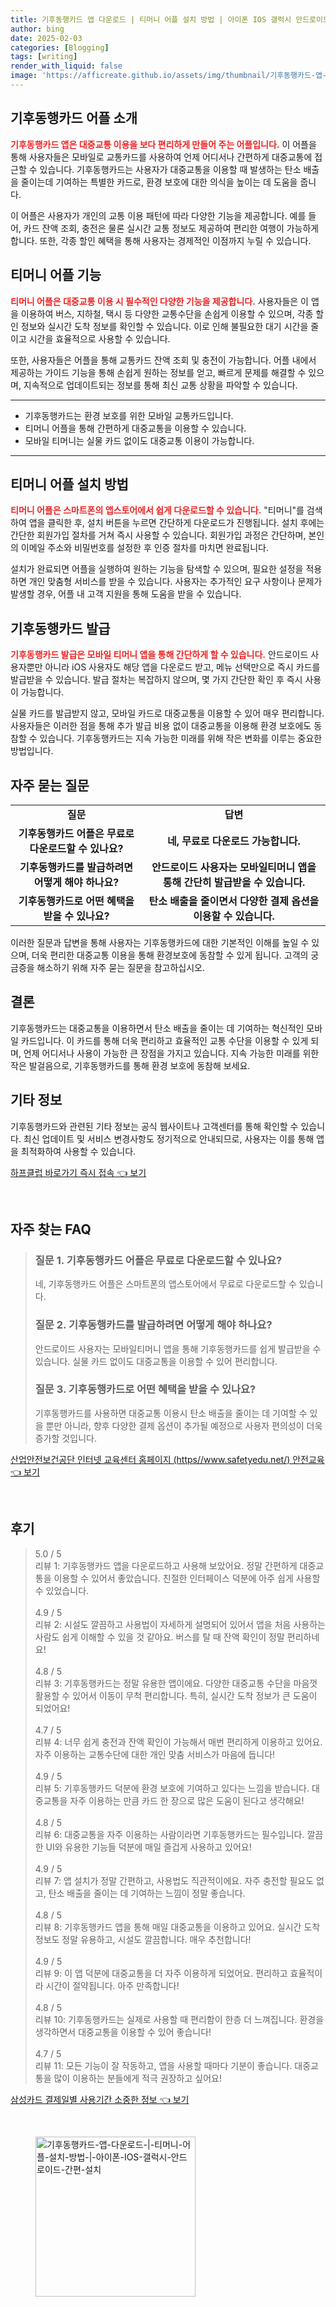 ```yaml
---
title: 기후동행카드 앱 다운로드 | 티머니 어플 설치 방법 | 아이폰 IOS 갤럭시 안드로이드 간편 설치
author: bing
date: 2025-02-03
categories: [Blogging]
tags: [writing]
render_with_liquid: false
image: 'https://afficreate.github.io/assets/img/thumbnail/기후동행카드-앱-다운로드-|-티머니-어플-설치-방법-|-아이폰-IOS-갤럭시-안드로이드-간편-설치.webp'
---
```



<h2 id='기후동행카드_어플_소개'>기후동행카드 어플 소개</h2>

<p><b><span style="color: #ee2323;">기후동행카드 앱은 대중교통 이용을 보다 편리하게 만들어 주는 어플입니다.</span></b> 이 어플을 통해 사용자들은 모바일로 교통카드를 사용하여 언제 어디서나 간편하게 대중교통에 접근할 수 있습니다. 기후동행카드는 사용자가 대중교통을 이용할 때 발생하는 탄소 배출을 줄이는데 기여하는 특별한 카드로, 환경 보호에 대한 의식을 높이는 데 도움을 줍니다.</p>

<p>이 어플은 사용자가 개인의 교통 이용 패턴에 따라 다양한 기능을 제공합니다. 예를 들어, 카드 잔액 조회, 충전은 물론 실시간 교통 정보도 제공하여 편리한 여행이 가능하게 합니다. 또한, 각종 할인 혜택을 통해 사용자는 경제적인 이점까지 누릴 수 있습니다.</p>

<h2 id='티머니_어플_기능'>티머니 어플 기능</h2>

<p><b><span style="color: #ee2323;">티머니 어플은 대중교통 이용 시 필수적인 다양한 기능을 제공합니다.</span></b> 사용자들은 이 앱을 이용하여 버스, 지하철, 택시 등 다양한 교통수단을 손쉽게 이용할 수 있으며, 각종 할인 정보와 실시간 도착 정보를 확인할 수 있습니다. 이로 인해 불필요한 대기 시간을 줄이고 시간을 효율적으로 사용할 수 있습니다.</p>

<p>또한, 사용자들은 어플을 통해 교통카드 잔액 조회 및 충전이 가능합니다. 어플 내에서 제공하는 가이드 기능을 통해 손쉽게 원하는 정보를 얻고, 빠르게 문제를 해결할 수 있으며, 지속적으로 업데이트되는 정보를 통해 최신 교통 상황을 파악할 수 있습니다.</p>

<hr />

<ul>
    <li>기후동행카드는 환경 보호를 위한 모바일 교통카드입니다.</li>
    <li>티머니 어플을 통해 간편하게 대중교통을 이용할 수 있습니다.</li>
    <li>모바일 티머니는 실물 카드 없이도 대중교통 이용이 가능합니다.</li>
</ul>

<hr />

<h2 id='티머니_어플_설치_방법'>티머니 어플 설치 방법</h2>

<p><b><span style="color: #ee2323;">티머니 어플은 스마트폰의 앱스토어에서 쉽게 다운로드할 수 있습니다.</span></b> "티머니"를 검색하여 앱을 클릭한 후, 설치 버튼을 누르면 간단하게 다운로드가 진행됩니다. 설치 후에는 간단한 회원가입 절차를 거쳐 즉시 사용할 수 있습니다. 회원가입 과정은 간단하며, 본인의 이메일 주소와 비밀번호를 설정한 후 인증 절차를 마치면 완료됩니다.</p>

<p>설치가 완료되면 어플을 실행하여 원하는 기능을 탐색할 수 있으며, 필요한 설정을 적용하면 개인 맞춤형 서비스를 받을 수 있습니다. 사용자는 추가적인 요구 사항이나 문제가 발생할 경우, 어플 내 고객 지원을 통해 도움을 받을 수 있습니다.</p>

<h2 id='기후동행카드_발급'>기후동행카드 발급</h2>

<p><b><span style="color: #ee2323;">기후동행카드 발급은 모바일 티머니 앱을 통해 간단하게 할 수 있습니다.</span></b> 안드로이드 사용자뿐만 아니라 iOS 사용자도 해당 앱을 다운로드 받고, 메뉴 선택만으로 즉시 카드를 발급받을 수 있습니다. 발급 절차는 복잡하지 않으며, 몇 가지 간단한 확인 후 즉시 사용이 가능합니다.</p>

<p>실물 카드를 발급받지 않고, 모바일 카드로 대중교통을 이용할 수 있어 매우 편리합니다. 사용자들은 이러한 점을 통해 추가 발급 비용 없이 대중교통을 이용해 환경 보호에도 동참할 수 있습니다. 기후동행카드는 지속 가능한 미래를 위해 작은 변화를 이루는 중요한 방법입니다.</p>

<h2 id='자주_묻는_질문'>자주 묻는 질문</h2>

<table>
    <tr>
        <td style="text-align: center; height: 17px;"><b>질문</b></td>
        <td style="text-align: center; height: 17px;"><b>답변</b></td>
    </tr>
    <tr>
        <td style="text-align: center; height: 17px;"><b>기후동행카드 어플은 무료로 다운로드할 수 있나요?</b></td>
        <td style="text-align: center; height: 17px;"><b>네, 무료로 다운로드 가능합니다.</b></td>
    </tr>
    <tr>
        <td style="text-align: center; height: 17px;"><b>기후동행카드를 발급하려면 어떻게 해야 하나요?</b></td>
        <td style="text-align: center; height: 17px;"><b>안드로이드 사용자는 모바일티머니 앱을 통해 간단히 발급받을 수 있습니다.</b></td>
    </tr>
    <tr>
        <td style="text-align: center; height: 17px;"><b>기후동행카드로 어떤 혜택을 받을 수 있나요?</b></td>
        <td style="text-align: center; height: 17px;"><b>탄소 배출을 줄이면서 다양한 결제 옵션을 이용할 수 있습니다.</b></td>
    </tr>
</table>

<p>이러한 질문과 답변을 통해 사용자는 기후동행카드에 대한 기본적인 이해를 높일 수 있으며, 더욱 편리한 대중교통 이용을 통해 환경보호에 동참할 수 있게 됩니다. 고객의 궁금증을 해소하기 위해 자주 묻는 질문을 참고하십시오.</p>

<h2 id='결론'>결론</h2>

<p>기후동행카드는 대중교통을 이용하면서 탄소 배출을 줄이는 데 기여하는 혁신적인 모바일 카드입니다. 이 카드를 통해 더욱 편리하고 효율적인 교통 수단을 이용할 수 있게 되며, 언제 어디서나 사용이 가능한 큰 장점을 가지고 있습니다. 지속 가능한 미래를 위한 작은 발걸음으로, 기후동행카드를 통해 환경 보호에 동참해 보세요.</p>

<h2 id='기타_정보'>기타 정보</h2>

<p>기후동행카드와 관련된 기타 정보는 공식 웹사이트나 고객센터를 통해 확인할 수 있습니다. 최신 업데이트 및 서비스 변경사항도 정기적으로 안내되므로, 사용자는 이를 통해 앱을 최적화하여 사용할 수 있습니다.</p>


<p><a class="click-button" title="하프클럽 바로가기 즉시 접속" href="https://afficreate.github.io/posts/%ED%95%98%ED%94%84%ED%81%B4%EB%9F%BD-%EB%B0%94%EB%A1%9C%EA%B0%80%EA%B8%B0-%EC%A6%89%EC%8B%9C-%EC%A0%91%EC%86%8D/" rel="dofollow">하프클럽 바로가기 즉시 접속 👈 보기</a></p><br>
<h2 id='자주_찾는_FAQ'>자주 찾는 FAQ</h2>
<div itemscope="" itemtype="https://schema.org/FAQPage"> 
<blockquote> 
<div itemscope="" itemprop="mainEntity" itemtype="https://schema.org/Question"> 
<h3 itemprop="name">질문 1. 기후동행카드 어플은 무료로 다운로드할 수 있나요?</h3> 
<div itemscope="" itemprop="acceptedAnswer" itemtype="https://schema.org/Answer"> 
<span itemprop="text"> 
<p>네, 기후동행카드 어플은 스마트폰의 앱스토어에서 무료로 다운로드할 수 있습니다.</p> 
</span> 
</div> 
</div> 

<div itemscope="" itemprop="mainEntity" itemtype="https://schema.org/Question"> 
<h3 itemprop="name">질문 2. 기후동행카드를 발급하려면 어떻게 해야 하나요?</h3> 
<div itemscope="" itemprop="acceptedAnswer" itemtype="https://schema.org/Answer"> 
<span itemprop="text"> 
<p>안드로이드 사용자는 모바일티머니 앱을 통해 기후동행카드를 쉽게 발급받을 수 있습니다. 실물 카드 없이도 대중교통을 이용할 수 있어 편리합니다.</p> 
</span> 
</div> 
</div> 

<div itemscope="" itemprop="mainEntity" itemtype="https://schema.org/Question"> 
<h3 itemprop="name">질문 3. 기후동행카드로 어떤 혜택을 받을 수 있나요?</h3> 
<div itemscope="" itemprop="acceptedAnswer" itemtype="https://schema.org/Answer"> 
<span itemprop="text"> 
<p>기후동행카드를 사용하면 대중교통 이용시 탄소 배출을 줄이는 데 기여할 수 있을 뿐만 아니라, 향후 다양한 결제 옵션이 추가될 예정으로 사용자 편의성이 더욱 증가할 것입니다.</p> 
</span> 
</div> 
</div> 

</blockquote> 
</div>
<p><a class="click-button" title="산업안전보건공단 인터넷 교육센터 홈페이지 (https//www.safetyedu.net/) 안전교육" href="https://afficreate.github.io/posts/%EC%82%B0%EC%97%85%EC%95%88%EC%A0%84%EB%B3%B4%EA%B1%B4%EA%B3%B5%EB%8B%A8-%EC%9D%B8%ED%84%B0%EB%84%B7-%EA%B5%90%EC%9C%A1%EC%84%BC%ED%84%B0-%ED%99%88%ED%8E%98%EC%9D%B4%EC%A7%80-(httpswww.safetyedu.net)-%EC%95%88%EC%A0%84%EA%B5%90%EC%9C%A1/" rel="dofollow">산업안전보건공단 인터넷 교육센터 홈페이지 (https//www.safetyedu.net/) 안전교육 👈 보기</a></p><br>
<h2 id='후기'>후기</h2>
<div itemscope itemtype="https://schema.org/Product">
  <blockquote>
  <div itemprop="review" itemscope itemtype="https://schema.org/Review">
      <div itemprop="reviewRating" itemscope itemtype="https://schema.org/Rating"> <span itemprop="ratingValue">5.0</span> / <span itemprop="bestRating">5</span> </div>
      <span itemprop="reviewBody">리뷰 1: 기후동행카드 앱을 다운로드하고 사용해 보았어요. 정말 간편하게 대중교통을 이용할 수 있어서 좋았습니다. 친절한 인터페이스 덕분에 아주 쉽게 사용할 수 있었습니다.</span>
  </div>
  <br>
  <div itemprop="review" itemscope itemtype="https://schema.org/Review">
      <div itemprop="reviewRating" itemscope itemtype="https://schema.org/Rating"> <span itemprop="ratingValue">4.9</span> / <span itemprop="bestRating">5</span> </div>
      <span itemprop="reviewBody">리뷰 2: 시설도 깔끔하고 사용법이 자세하게 설명되어 있어서 앱을 처음 사용하는 사람도 쉽게 이해할 수 있을 것 같아요. 버스를 탈 때 잔액 확인이 정말 편리하네요!</span>
  </div>
  <br>
  <div itemprop="review" itemscope itemtype="https://schema.org/Review">
      <div itemprop="reviewRating" itemscope itemtype="https://schema.org/Rating"> <span itemprop="ratingValue">4.8</span> / <span itemprop="bestRating">5</span> </div>
      <span itemprop="reviewBody">리뷰 3: 기후동행카드는 정말 유용한 앱이에요. 다양한 대중교통 수단을 마음껏 활용할 수 있어서 이동이 무척 편리합니다. 특히, 실시간 도착 정보가 큰 도움이 되었어요!</span>
  </div>
  <br>
  <div itemprop="review" itemscope itemtype="https://schema.org/Review">
      <div itemprop="reviewRating" itemscope itemtype="https://schema.org/Rating"> <span itemprop="ratingValue">4.7</span> / <span itemprop="bestRating">5</span> </div>
      <span itemprop="reviewBody">리뷰 4: 너무 쉽게 충전과 잔액 확인이 가능해서 매번 편리하게 이용하고 있어요. 자주 이용하는 교통수단에 대한 개인 맞춤 서비스가 마음에 듭니다!</span>
  </div>
  <br>
  <div itemprop="review" itemscope itemtype="https://schema.org/Review">
      <div itemprop="reviewRating" itemscope itemtype="https://schema.org/Rating"> <span itemprop="ratingValue">4.9</span> / <span itemprop="bestRating">5</span> </div>
      <span itemprop="reviewBody">리뷰 5: 기후동행카드 덕분에 환경 보호에 기여하고 있다는 느낌을 받습니다. 대중교통을 자주 이용하는 만큼 카드 한 장으로 많은 도움이 된다고 생각해요!</span>
  </div>
  <br>
  <div itemprop="review" itemscope itemtype="https://schema.org/Review">
      <div itemprop="reviewRating" itemscope itemtype="https://schema.org/Rating"> <span itemprop="ratingValue">4.8</span> / <span itemprop="bestRating">5</span> </div>
      <span itemprop="reviewBody">리뷰 6: 대중교통을 자주 이용하는 사람이라면 기후동행카드는 필수입니다. 깔끔한 UI와 유용한 기능들 덕분에 매일 즐겁게 사용하고 있어요!</span>
  </div>
  <br>
  <div itemprop="review" itemscope itemtype="https://schema.org/Review">
      <div itemprop="reviewRating" itemscope itemtype="https://schema.org/Rating"> <span itemprop="ratingValue">4.9</span> / <span itemprop="bestRating">5</span> </div>
      <span itemprop="reviewBody">리뷰 7: 앱 설치가 정말 간편하고, 사용법도 직관적이에요. 자주 충전할 필요도 없고, 탄소 배출을 줄이는 데 기여하는 느낌이 정말 좋습니다.</span>
  </div>
  <br>
  <div itemprop="review" itemscope itemtype="https://schema.org/Review">
      <div itemprop="reviewRating" itemscope itemtype="https://schema.org/Rating"> <span itemprop="ratingValue">4.8</span> / <span itemprop="bestRating">5</span> </div>
      <span itemprop="reviewBody">리뷰 8: 기후동행카드 앱을 통해 매일 대중교통을 이용하고 있어요. 실시간 도착 정보도 정말 유용하고, 시설도 깔끔합니다. 매우 추천합니다!</span>
  </div>
  <br>
  <div itemprop="review" itemscope itemtype="https://schema.org/Review">
      <div itemprop="reviewRating" itemscope itemtype="https://schema.org/Rating"> <span itemprop="ratingValue">4.9</span> / <span itemprop="bestRating">5</span> </div>
      <span itemprop="reviewBody">리뷰 9: 이 앱 덕분에 대중교통을 더 자주 이용하게 되었어요. 편리하고 효율적이라 시간이 절약됩니다. 아주 만족합니다!</span>
  </div>
  <br>
  <div itemprop="review" itemscope itemtype="https://schema.org/Review">
      <div itemprop="reviewRating" itemscope itemtype="https://schema.org/Rating"> <span itemprop="ratingValue">4.8</span> / <span itemprop="bestRating">5</span> </div>
      <span itemprop="reviewBody">리뷰 10: 기후동행카드는 실제로 사용할 때 편리함이 한층 더 느껴집니다. 환경을 생각하면서 대중교통을 이용할 수 있어 좋습니다!</span>
  </div>
  <br>
  <div itemprop="review" itemscope itemtype="https://schema.org/Review">
      <div itemprop="reviewRating" itemscope itemtype="https://schema.org/Rating"> <span itemprop="ratingValue">4.7</span> / <span itemprop="bestRating">5</span> </div>
      <span itemprop="reviewBody">리뷰 11: 모든 기능이 잘 작동하고, 앱을 사용할 때마다 기분이 좋습니다. 대중교통을 많이 이용하는 분들에게 적극 권장하고 싶어요!</span>
  </div>
  </blockquote>
</div>
<p><a class="click-button" title="삼성카드 결제일별 사용기간 소중한 정보" href="https://afficreate.github.io/posts/%EC%82%BC%EC%84%B1%EC%B9%B4%EB%93%9C-%EA%B2%B0%EC%A0%9C%EC%9D%BC%EB%B3%84-%EC%82%AC%EC%9A%A9%EA%B8%B0%EA%B0%84-%EC%86%8C%EC%A4%91%ED%95%9C-%EC%A0%95%EB%B3%B4/" rel="dofollow">삼성카드 결제일별 사용기간 소중한 정보 👈 보기</a></p><br>
<figure class="image"><img src="https://afficreate.github.io/assets/img/thumbnail/기후동행카드-앱-다운로드-|-티머니-어플-설치-방법-|-아이폰-IOS-갤럭시-안드로이드-간편-설치.webp" alt="기후동행카드-앱-다운로드-|-티머니-어플-설치-방법-|-아이폰-IOS-갤럭시-안드로이드-간편-설치" width="256" height="256"></figure>